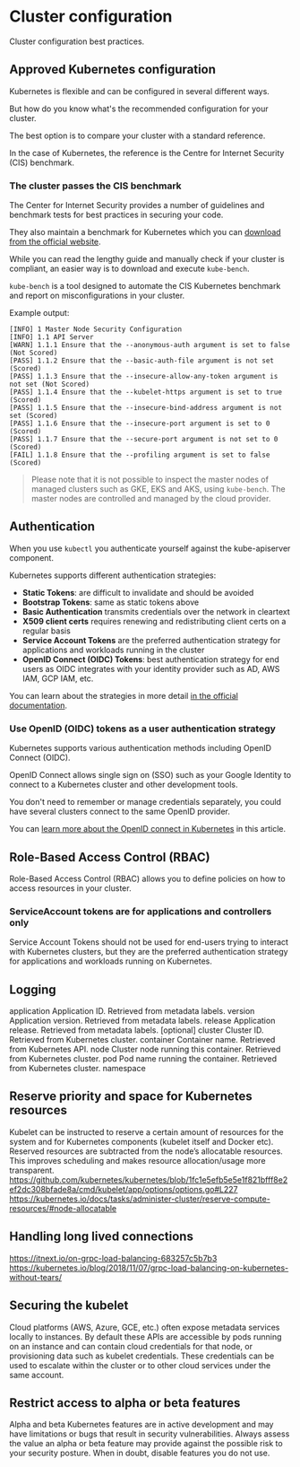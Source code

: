 # Cluster configuration

Cluster configuration best practices.

## Approved Kubernetes configuration

Kubernetes is flexible and can be configured in several different ways.

But how do you know what's the recommended configuration for your cluster.

The best option is to compare your cluster with a standard reference.

In the case of Kubernetes, the reference is the Centre for Internet Security (CIS) benchmark.

### The cluster passes the CIS benchmark

The Center for Internet Security provides a number of guidelines and benchmark tests for best practices in securing your code.

They also maintain a benchmark for Kubernetes which you can [download from the official website](https://www.cisecurity.org/benchmark/kubernetes/).

While you can read the lengthy guide and manually check if your cluster is compliant, an easier way is to download and execute `kube-bench`.

`kube-bench` is a tool designed to automate the CIS Kubernetes benchmark and report on misconfigurations in your cluster.

Example output:

```terminal|title=bash
[INFO] 1 Master Node Security Configuration
[INFO] 1.1 API Server
[WARN] 1.1.1 Ensure that the --anonymous-auth argument is set to false (Not Scored)
[PASS] 1.1.2 Ensure that the --basic-auth-file argument is not set (Scored)
[PASS] 1.1.3 Ensure that the --insecure-allow-any-token argument is not set (Not Scored)
[PASS] 1.1.4 Ensure that the --kubelet-https argument is set to true (Scored)
[PASS] 1.1.5 Ensure that the --insecure-bind-address argument is not set (Scored)
[PASS] 1.1.6 Ensure that the --insecure-port argument is set to 0 (Scored)
[PASS] 1.1.7 Ensure that the --secure-port argument is not set to 0 (Scored)
[FAIL] 1.1.8 Ensure that the --profiling argument is set to false (Scored)
```

> Please note that it is not possible to inspect the master nodes of managed clusters such as GKE, EKS and AKS, using `kube-bench`. The master nodes are controlled and managed by the cloud provider.

## Authentication

When you use `kubectl` you authenticate yourself against the kube-apiserver component.

Kubernetes supports different authentication strategies:

- **Static Tokens**: are difficult to invalidate and should be avoided
- **Bootstrap Tokens**: same as static tokens above
- **Basic Authentication** transmits credentials over the network in cleartext
- **X509 client certs** requires renewing and redistributing client certs on a regular basis
- **Service Account Tokens** are the preferred authentication strategy for applications and workloads running in the cluster
- **OpenID Connect (OIDC) Tokens**: best authentication strategy for end users as OIDC integrates with your identity provider such as AD, AWS IAM, GCP IAM, etc.

You can learn about the strategies in more detail [in the official documentation](https://kubernetes.io/docs/reference/access-authn-authz/authentication/).

### Use OpenID (OIDC) tokens as a user authentication strategy

Kubernetes supports various authentication methods including OpenID Connect (OIDC).

OpenID Connect allows single sign on (SSO) such as your Google Identity to connect to a Kubernetes cluster and other development tools.

You don't need to remember or manage credentials separately, you could have several clusters connect to the same OpenID provider.

You can [learn more about the OpenID connect in Kubernetes](https://thenewstack.io/kubernetes-single-sign-one-less-identity/) in this article.

## Role-Based Access Control (RBAC)

Role-Based Access Control (RBAC) allows you to define policies on how to access resources in your cluster.

### ServiceAccount tokens are for applications and controllers **only**

Service Account Tokens should not be used for end-users trying to interact with Kubernetes clusters, but they are the preferred authentication strategy for applications and workloads running on Kubernetes.

## Logging

application
Application ID. Retrieved from metadata labels.
version
Application version. Retrieved from metadata labels.
release
Application release. Retrieved from metadata labels. [optional]
cluster
Cluster ID. Retrieved from Kubernetes cluster.
container
Container name. Retrieved from Kubernetes API.
node
Cluster node running this container. Retrieved from Kubernetes cluster.
pod
Pod name running the container. Retrieved from Kubernetes cluster.
namespace

## Reserve priority and space for Kubernetes resources

Kubelet can be instructed to reserve a certain amount of resources for the system and for Kubernetes components (kubelet itself and Docker etc). Reserved resources are subtracted from the node’s allocatable resources. This improves scheduling and makes resource allocation/usage more transparent.
<https://github.com/kubernetes/kubernetes/blob/1fc1e5efb5e5e1f821bfff8e2ef2dc308bfade8a/cmd/kubelet/app/options/options.go#L227>
<https://kubernetes.io/docs/tasks/administer-cluster/reserve-compute-resources/#node-allocatable>

## Handling long lived connections

<https://itnext.io/on-grpc-load-balancing-683257c5b7b3>
<https://kubernetes.io/blog/2018/11/07/grpc-load-balancing-on-kubernetes-without-tears/>

## Securing the kubelet

Cloud platforms (AWS, Azure, GCE, etc.) often expose metadata services locally to instances. By default these APIs are accessible by pods running on an instance and can contain cloud credentials for that node, or provisioning data such as kubelet credentials. These credentials can be used to escalate within the cluster or to other cloud services under the same account.

## Restrict access to alpha or beta features

Alpha and beta Kubernetes features are in active development and may have limitations or bugs that result in security vulnerabilities. Always assess the value an alpha or beta feature may provide against the possible risk to your security posture. When in doubt, disable features you do not use.
